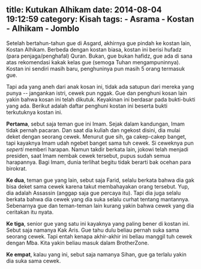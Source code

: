 title: Kutukan Alhikam
date: 2014-08-04 19:12:59
category: Kisah
tags:
    - Asrama
    - Kostan
    - Alhikam
    - Jomblo
---

Setelah bertahun-tahun gue di Asgard, akhirnya gue pindah ke kostan lain, Kostan Alhikam. Berbeda dengan kostan biasa, kostan ini berisi hufadz (para penjaga/penghafal) Quran.<!-- more --> Bukan, gue bukan hafidz, gue ada di sana atas rekomendasi kakak kelas gue (semoga Tuhan mengampuninnya). Kostan ini sendiri masih baru, penghuninya pun masih 5 orang termasuk gue.

Tapi ada yang aneh dari anak kosan ini, tidak ada satupun dari mereka yang punya -- jangankan istri, cewek pun nggak. Gue dan penghuni kosan lain yakin bahwa kosan ini telah dikutuk. Keyakinan ini berdasar pada bukti-bukti yang ada. Berikut adalah daftar penghuni kostan ini beserta bukti terkutuknya kostan ini.

**Pertama**, sebut saja teman gue ini Imam. Sejak dalam kandungan, Imam tidak pernah pacaran. Dan saat dia kuliah dan ngekost disini, dia mulai deket dengan seorang cewek. Menurut gue sih, ga cakep-cakep banget, tapi kayaknya Imam udah ngebet banget sama tuh cewek. Si ceweknya pun *seperti* memberi harapan. Namun takdir berkata lain, jokowi telah menjadi presiden, saat Imam nembak cewek tersebut, pupus sudah semua harapannya. Bagi Imam, dunia terlihat begitu tidak berarti bak ocehan para birokrat.

**Ke dua**, teman gue yang lain, sebut saja Farid, selalu berkata bahwa dia gak bisa deket sama cewek karena takut membahayakan orang tersebut. Yup, dia adalah Assassin (anggap saja gue percaya itu). Tapi dia juga selalu berkata bahwa dia cewek yang dia suka selalu curhat tentang mantannya. Sebenarnya gue dan teman-teman lain kurang yakin bahwa cewek yang dia ceritakan itu nyata.

**Ke tiga**, senior gue yang satu ini kayaknya yang paling bener di kostan ini. Sebut saja namanya Kak Aris. Gue tahu  dulu beliau pernah suka sama seorang cewek. Tapi entah kenapa akhir-akhir ini beliau manggil tuh cewek dengan Mba. Kita yakin beliau masuk dalam BrotherZone.

**Ke empat**, kalau yang ini, sebut saja namanya Sihan, gue ga terlalu yakin dia suka sama cewek.